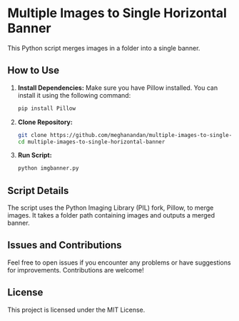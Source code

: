 # Multiple Images to Single Horizontal Banner

This Python script merges images in a folder into a single banner.

## How to Use

1. **Install Dependencies:**
   Make sure you have Pillow installed. You can install it using the following command:

   ```bash
   pip install Pillow

2. **Clone Repository:**

   ```bash
   git clone https://github.com/meghanandan/multiple-images-to-single-horizontal-banner.git
   cd multiple-images-to-single-horizontal-banner

3. **Run Script:**

   ```bash
   python imgbanner.py

## Script Details

The script uses the Python Imaging Library (PIL) fork, Pillow, to merge images.
It takes a folder path containing images and outputs a merged banner.

## Issues and Contributions
Feel free to open issues if you encounter any problems or have suggestions for improvements. Contributions are welcome!

## License
This project is licensed under the MIT License.

